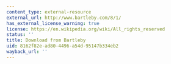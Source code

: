```yaml
---
content_type: external-resource
external_url: http://www.bartleby.com/8/1/
has_external_license_warning: true
license: https://en.wikipedia.org/wiki/All_rights_reserved
status: ''
title: Download from Bartleby
uid: 8162f82e-ad80-4496-a54d-95147b334eb2
wayback_url: ''
---
```

